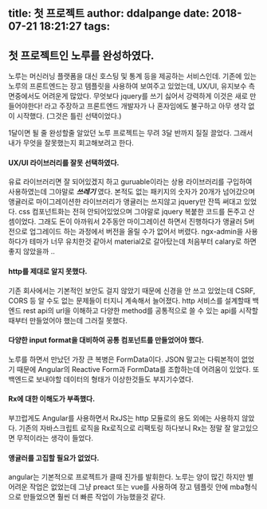 title: 첫 프로젝트
author: ddalpange
date: 2018-07-21 18:21:27
tags:
---
## 첫 프로젝트인 노루를 완성하였다.

노루는 머신러닝 플랫폼을 대신 호스팅 및 통계 등을 제공하는 서비스인데. 기존에 있는 노루의 프론트엔드는 장고 템플릿을 사용하여 보여주고 있었는데, UX/UI, 유지보수 측면중에서도 어려운게 많았다. 무엇보다 jquery를 쓰기 싫어서 강력하게 이것은 새로 만들어야한다! 라고 주장하고 프론트엔드 개발자가 나 혼자임에도 불구하고 아무 생각 없이 시작했다. (그것은 틀린 선택이었다.)

1달이면 될 줄 완성할줄 알았던 노루 프로젝트는 무려 3달 반까지 질질 끌었다. 그래서 내가 무엇을 잘못했는지 회고해보려고 한다.

<!-- more -->

#### UX/UI 라이브러리를 잘못 선택하였다.

유료 라이브러리면 잘 되어있겠지 하고 guruable이라는 상용 라이브러리를 구입하여 사용하였는데 그야말로 ***쓰레기*** 였다. 본적도 없는 패키지의 숫자가 20개가 넘어갔으며 앵귤러로 마이그레이션한 라이브러리가 앵귤러는 쓰지않고 jquery만 잔뜩 써대고 있었다. css 컴포넌트화는 전혀 안되어있었으며 그야말로 jquery 복붙한 코드를 돈주고 산셈이었다. 그래도 돈이 아까워서 2주동안 마이그레이션 하면서 진행하다가 앵귤러 5버전으로 업그레이드 하는 과정에서 버전을 올릴 수가 없어서 버렸다. ngx-admin을 사용하다가 테마가 너무 유치한것 같아서 material2로 갈아탔는데 처음부터 calary로 하면 좋지 않았을까 ..

#### http를 제대로 알지 못했다.

기존 회사에서는 기본적인 보안도 걸지 않았기 때문에 신경을 안 쓰고 있었는데 CSRF, CORS 등 알 수도 없는 문제들이 터지니 계속해서 늘어졌다. http 서비스를 설계할때 백엔드 rest api의 url을 이해하고 다양한 method를 공통적으로 쓸 수 있는 api를 시작할때부터 만들었어야 했는데 그러질 못했다.

#### 다양한 input format을 대비하여 공통 컴포넌트를 만들었어야 했다.

노루를 하면서 만났던 가장 큰 복병은 FormData이다. JSON 말고는 다뤄본적이 없었기 때문에 Angular의 Reactive Form과 FormData를 조합하는데 어려움이 있었다. 또 백엔드로 보내야할 데이터의 형태가 이상한것들도 부지기수였다.

#### Rx에 대한 이해도가 부족했다.

부끄럽게도 Angular를 사용하면서 RxJS는 http 모듈로의 용도 외에는 사용하지 않았다.
기존의 자바스크립트 로직을 Rx로직으로 리팩토링 하다보니 Rx는 정말 잘 알고있으면 무적이라는 생각이 들었다.


#### 앵귤러를 고집할 필요가 없었다.

angular는 기본적으로 프로젝트가 클때 진가를 발휘한다. 노루는 양이 많긴 하지만 별 어려운 작업은 없었는데 그냥 preact 또는 vue를 사용하여 장고 템플릿 안에 mba형식으로 만들었으면 훨씬 더 빠른 작업이 가능했을것 같다.

